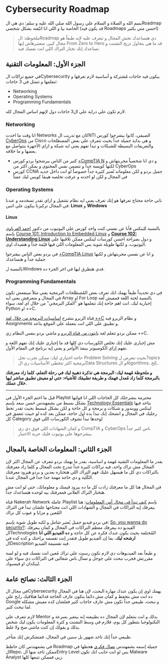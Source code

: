 # Cybersecurity Roadmap

 بسم الله و الصلاة و السلام علي رسول الله صلي الله عليه و سلم: دي هي الRoadmap الخاصة بيا و اللي انا اتبّعته بشكل شخصي (قد يكون فيه Roadmaps احسن مني بكثير)
> ملحوظة: الRoadmap دي هتساعدك تخش المجال و تتعرف عليه لإنه طبعاً هو مجال كبير، متعتبرهاش إنها From Zero to Hero قد ما هي بتحاول تزيح التشتت و تساعدك إنك تختار التراك اللي انت نفسك فيه.
>
## الجزء الأول: المعلومات التقنية

في جميع تراكات الCybersecurity بيكون فيه حاجات مُشتركة و أساسية لازم تعرفها و تتعلمها و تتمثل في 3 حاجات:

- Networking
- Operating Systems
- Programming Fundamentals

لازم تكون علي دراية علي ال3 حاجات دول لإنهم اساس المجال كله.

### Networking

انا وقت ما اخدت Networks كان مع تدريب الNTI الصيفي، كانوا بيشرحوا كورس [CyberOps](https://www.cisco.com/c/en/us/training-events/training-certifications/certifications/associate/cyberops-associate.html#~success-stories) من Cisco و هي بداية جميلة جداً بحيث تتعرف علي بعض المصطلحات والتعريفات البسيطة للشبكات و تبدأ تفهم يعني ايه شبكة و ازاي الأجهزة بتتواصل مع بعضها و ما خلافه.

- كثير من الناس بيرشحوا بردو كورس [+CompTIA N](https://www.comptia.org/certifications/network) و دي انا شخصياً مجربتهاش و لكنها كويسة جداً و تتضمن نفس المحتوي و يمكن اكثر من CyberOps
- كورس CCNA جميل بردو و لكن معلوماته تُعتبر كثيرة جداً خصوصاً لو انت داخل جديد في  المجال و لكن لو اخدته و عرفت تخلصه هيبقا كويس ليك عمتاً

### Operating Systems

تاني حاجة محتاج تعرفها هو إنك تعرف يعني ايه نظام تشغيل و ازاي تقدر تسخدمه و عندنا في المجال تركيزنا بيكون علي اثنين: **Linux** و **Windows**

#### Linux

بالنسبة للينكس فأنا عن نفسي كنت واخد كورس علي اليوتيوب من دكتور [احمد العرباوي](https://www.youtube.com/@Linux4Embedded)
بإسم [Course 101: Introduction to Embedded Linux](https://www.youtube.com/watch?v=1_I-3Oi-y5g&list=PLWXRxAK4bUzcpkyP9PsKmtXzVDHVOOGsi&pp=iAQB) و **[Course 102: Understanding Linux](https://www.youtube.com/watch?v=E37vUKRpQwA&list=PLWXRxAK4bUzc9gq-W2xWDe9zEaDcowLfs&pp=iAQB)** و دول بصراحة احسن كورسات لينكس ممكن تلاقيها علي اليوتيوب، و لكنها طويلة شوية بس المعلومات اللي فيها قيّمة جداً و هتفيدك اوي.

في بردو بعض الناس بيقترحوا [+CompTIA Linux](https://www.comptia.org/certifications/linux) و انا عن نفسي مجربتهاش و لكنها جملية جداً و هتساعدك

بالنسبة لWindows فدي هتطرق ليها في اخر الجزء ده.

### Programming Fundamentals

في دي تحديداً طبعاً يهمك انك تعرف بعض المُصطلحات البرمجية يعني مثلاً مينفعش تكون في المجال و متعرفش يعني ايه Array او For Loop
بالنسبة لحتة اللغة فمفيش لُغة إجبارية ليك، انت اهم حاجة إنك تتعلمها هو "الفكر البرمجي" من خلال اي لغة، سواء Python او ++C.

قناة الزيرو بتشرح [اساسيات البرمجة من خلال لغة ++C](https://www.youtube.com/watch?v=XDuWyYxksXU&list=PLDoPjvoNmBAwy-rS6WKudwVeb_x63EzgS&pp=iAQB) و نظام الزيرو فيه Assignments و تطبيق علي اللي انت بتعمله علي الموقع بتاعه.

ممكن بردو تتعلم لغة [بايثون من قناة الزيرو](https://www.youtube.com/watch?v=mvZHDpCHphk&list=PLDoPjvoNmBAyE_gei5d18qkfIe-Z8mocs&pp=iAQB) و ماشي بردو بنفس النظام زي ++C.

مش إجباري عليك إنك تخلص الكورسات دي كلها قد ما إجباري عليك إنك تفهم اللغة و تفهم إزاي الكومبيوتر بينفذ الأوامر و يعني إيه برنامج في المقام الأول.

>حاجة اختياري ليك: ممكن تجرب تحل Problem Solving بحيث تتعرض لTopics برمجية اكثر تتخطي الأساسيات زي الData Structures و الAlgorithms، إلخ..

**و ملحوظة مُهمة ليك: البرمجة هي تذكرة ذهبية ليك في رحلة التعلم، كلما زاد معرفتك بالبرمجة كلما زاد مُعدل فهمك و طريقة تطبيقك للأشياء: حتي لو مفيش تطبيق مباشر ليها خلال عملك.**

---

قبل ما اختم الجزء الأول في Playlist محترمة بتشرحلك كل الحاجات اللي انا قولتها بشكل بسيط من بشمهندس حسن سعد بإسم [Technology Essentials](https://www.youtube.com/playlist?list=PLtr9ezc61PUbA2l3MiE4YbrgITJN84N-C) بتاخد فيها لينكس وويندوز و شبكات و برمجة و كل حاجة و لكن بشكل مُبسط بحيث تقدر تحط رجليك في المجال و انصحك إنك تبدأ بده اول حاجة، ممكن بعد كده لو حبيت تتعمق في كل Category لوحدها تبدأ تشوف الكورسات اللي فوق
> و كمان الشهادات اللي فوق دي زي CompTIA و CyberOps ناس كثير جداً بيشرحوها علي يوتيوب فليك حرية الاختيار.

## الجزء الثاني: المعلومات الخاصة بالمجال

بقدر ما المعلومات التقنية مُهمة و اساسية، بقدر ما يهمك بردو تتعرف عن المجال اكثر لإن المجال مش تراك واحد، فيه تراكات كثيرة جداً تندرج تحت المجال و كلما زاد معرفتك بالتراكات دي كل ما هيسهل عليك فهم التراك اللي هتختاره بعدين و بردو هيزود معرفتك الكُلية و دي حاجة مهمة جدا جدا في المجال عندنا.

في المجال هنا كل ما معرفتك زادت كل ما ده بيزود قيمتك و معلوماتك، حتي لو انت مش هتختار التراك الفلاني فمعرفتك بيه لوحده هتساعدك جداً.

قناة Nakerah Network عاملة Playlist بإسم [كيف تبدأ في مجال أمن المعلومات](https://www.youtube.com/watch?v=GS9GX8jY64o&list=PL_yseowcuqYI9cE8Qonbr0SGN1XQFEEPg&pp=iAQB): هنا بيعرفك إيه التراكات في المجال و الشهادات اللي انت محتاجها علشان تبدأ في التراك المُعين و مزايا و عيوب كل تراك

في بردو فيديو جميل يُعتبر شامل و لكنه طويل شوية بإسم: [So, you wanna do security?](https://www.youtube.com/watch?v=i8rizLc4hc0&t=53s&pp=ygUac28sIHlvdSB3YW5uYSBkbyBzZWN1cml0eT8%3D): الفيديو ده بيعرفك معظم التراكات في المجال و كمان بيعرفك الTechnologies المُختلفة بحيث يكون عندك فكرة عن كل حاجة و **ده الفيديو اللي انا ارشحه ليك**، بما إن الفيديو طويل فتقدر إنت تقسمه براحتك و كده كده في الDescription فيه تقسيمة الفيديو.

و طبعاً بعد الفيديوهات دي لازم تكون رسيت علي تراك مُعين انت نفسك فيه و لو لسة مقررتش فجرب تبحث علي جوجل و تسأل ناس شغالين في التراكات دي سواء علي لينكدان او فيسبوك.

## الجزء الثالث: نصائح عامة

في مجال الCybersecurity يهمك اوي إن يكون عندك مهارة البحث، لإن هنا في المجال ده انت مش بتحفظ و كمان مش دائما بتكون عارف الحاجة فدائما هتلاقيك رايح علي Google و تبحث، طبيعي جداً تكون مش عارف حاجات كثير فعلشان كده مفيش مشكلة لما تبحث كثير.

لازم تتعرف علي Mentor يدلك و انت بتتعلم لإن المجال ده بطبيعته إنه بيتغير بسرعة و التكنولوجيا بتتطور كل يوم، فلازم في وسط التشتت و كثرة المعلومات يكون ليك شخص يدلك و يقولك إن كنت ماشي صح ولا غلط.

طبيعي جداً إنك تاخد شهور بل سنين في المجال، فمتفتكرش إنك متأخر.

في بشمهندس كان حاطط Roadmap جميلة إسمه بشمهندس [نضال فكري](https://twitter.com/Nidal4real)
هحطها في الRepo، ممكن تاخد منها الEntry Level بس لو انت حابب انك تكون Malware Analyst زيي فممكن تتبعها كلها.
